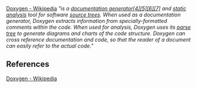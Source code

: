 
[Doxygen - Wikipedia](https://en.wikipedia.org/wiki/Doxygen) *"is a [documentation generator](https://en.wikipedia.org/wiki/Documentation_generator "Documentation generator")[[4]](https://en.wikipedia.org/wiki/Doxygen#cite_note-4)[[5]](https://en.wikipedia.org/wiki/Doxygen#cite_note-5)[[6]](https://en.wikipedia.org/wiki/Doxygen#cite_note-6)[[7]](https://en.wikipedia.org/wiki/Doxygen#cite_note-7) and [static analysis](https://en.wikipedia.org/wiki/Static_program_analysis "Static program analysis") tool for software [source trees](https://en.wikipedia.org/wiki/Source_code#Organization "Source code"). When used as a documentation generator, Doxygen extracts information from specially-formatted comments within the code. When used for analysis, Doxygen uses its [parse tree](https://en.wikipedia.org/wiki/Parse_tree "Parse tree") to generate diagrams and charts of the code structure. Doxygen can cross reference documentation and code, so that the reader of a document can easily refer to the actual code."*

## References

[Doxygen - Wikipedia](https://en.wikipedia.org/wiki/Doxygen)